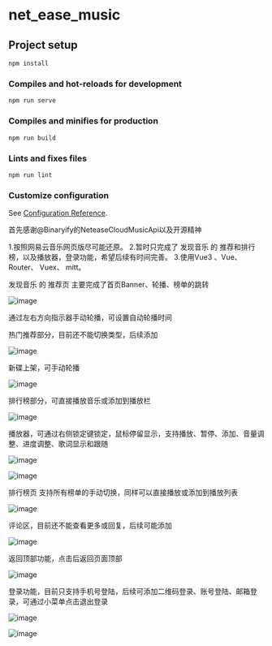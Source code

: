 # net_ease_music

## Project setup
```
npm install
```

### Compiles and hot-reloads for development
```
npm run serve
```

### Compiles and minifies for production
```
npm run build
```

### Lints and fixes files
```
npm run lint
```

### Customize configuration
See [Configuration Reference](https://cli.vuejs.org/config/).

首先感谢@Binaryify的NeteaseCloudMusicApi以及开源精神

1.按照网易云音乐网页版尽可能还原。
2.暂时只完成了 发现音乐 的 推荐和排行榜，以及播放器，登录功能，希望后续有时间完善。
3.使用Vue3 、Vue、 Router、 Vuex、 mitt。

发现音乐 的 推荐页
主要完成了首页Banner、轮播、榜单的跳转

![image](https://user-images.githubusercontent.com/47853509/120977089-88961300-c7a5-11eb-8d9a-f941c37c2361.png)

通过左右方向指示器手动轮播，可设置自动轮播时间

热门推荐部分，目前还不能切换类型，后续添加

![image](https://user-images.githubusercontent.com/47853509/120977256-b5e2c100-c7a5-11eb-9da5-dc010e921a67.png)

新碟上架，可手动轮播

![image](https://user-images.githubusercontent.com/47853509/120977703-373a5380-c7a6-11eb-9474-4cb130af7f4d.png)

排行榜部分，可直接播放音乐或添加到播放栏

![image](https://user-images.githubusercontent.com/47853509/120977803-53d68b80-c7a6-11eb-9851-8fe8e9567c64.png)

播放器，可通过右侧锁定键锁定，鼠标停留显示，支持播放、暂停、添加、音量调整、进度调整、歌词显示和跟随

![image](https://user-images.githubusercontent.com/47853509/120977995-94360980-c7a6-11eb-82dd-a305a262b653.png)

![image](https://user-images.githubusercontent.com/47853509/120978158-c34c7b00-c7a6-11eb-9ccb-7087f5259437.png)

排行榜页
支持所有榜单的手动切换，同样可以直接播放或添加到播放列表

![image](https://user-images.githubusercontent.com/47853509/120978463-1292ab80-c7a7-11eb-8139-6ce1169ad814.png)

评论区，目前还不能查看更多或回复，后续可能添加

![image](https://user-images.githubusercontent.com/47853509/120978551-2b9b5c80-c7a7-11eb-89c9-be133ced2c3c.png)

返回顶部功能，点击后返回页面顶部

![image](https://user-images.githubusercontent.com/47853509/120978717-5ab1ce00-c7a7-11eb-8e77-d23db2f87d6f.png)

登录功能，目前只支持手机号登陆，后续可添加二维码登录、账号登陆、邮箱登录，可通过小菜单点击退出登录

![image](https://user-images.githubusercontent.com/47853509/120979051-c2681900-c7a7-11eb-8dfe-daf56d4e68d1.png)

![image](https://user-images.githubusercontent.com/47853509/120979160-e4619b80-c7a7-11eb-8504-8e10a73d0a53.png)
